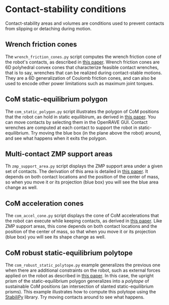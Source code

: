 # Contact-stability conditions

Contact-stability areas and volumes are conditions used to prevent contacts
from slipping or detaching during motion.

## Wrench friction cones

The ``wrench_friction_cones.py`` script computes the wrench friction cone of
the robot's contacts, as described in [this
paper](http://www.roboticsproceedings.org/rss11/p28.pdf). Wrench friction cones
are 6D polyhedral convex cones that characterize feasible contact wrenches,
that is to say, wrenches that can be realized during contact-stable motions.
They are a 6D generalization of Coulomb friction cones, and can also be used to
encode other power limitations such as maximum joint torques.

## CoM static-equilibrium polygon

The ``com_static_polygon.py`` script illustrates the polygon of CoM positions
that the robot can hold in static equilibirum, as derived in [this
paper](https://doi.org/10.1109/TRO.2008.2001360). You can move contacts by
selecting them in the OpenRAVE GUI. Contact wrenches are computed at each
contact to support the robot in static-equilibrium. Try moving the blue box (in
the plane above the robot) around, and see what happens when it exits the
polygon.

## Multi-contact ZMP support areas

Th ``zmp_support_area.py`` script displays the ZMP support area under a given
set of contacts. The derivation of this area is detailed in [this
paper](https://scaron.info/research/tro-2016.html). It depends on both contact
locations and the position of the center of mass, so when you move it or its
projection (blue box) you will see the blue area change as well.

## CoM acceleration cones

The ``com_accel_cone.py`` script displays the cone of CoM accelerations that
the robot can execute while keeping contacts, as derived in [this
paper](https://scaron.info/research/humanoids-2016.html). Like ZMP support
areas, this cone depends on both contact locations and the position of the
center of mass, so that when you move it or its projection (blue box) you will
see its shape change as well.

## CoM robust static-equilibrium polytope

The ``com_robust_static_polytope.py`` example generalizes the previous one when
there are additional constraints on the robot, such as external forces applied
on the robot as described in [this
paper](https://hal-lirmm.ccsd.cnrs.fr/lirmm-01477362/document). In this case,
the upright prism of the static-equilibrium polygon generalizes into a
*polytope* of sustainable CoM positions (an intersection of slanted
static-equilibrium prisms). This example illustrates how to compute this
polytope using the [StabiliPy](https://github.com/haudren/stabilipy) library.
Try moving contacts around to see what happens.
